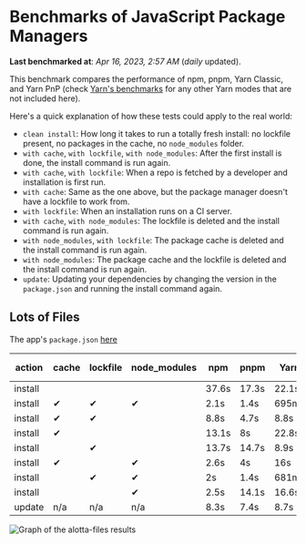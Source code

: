 # Benchmarks of JavaScript Package Managers

**Last benchmarked at**: _Apr 16, 2023, 2:57 AM_ (_daily_ updated).

This benchmark compares the performance of npm, pnpm, Yarn Classic, and Yarn PnP (check [Yarn's benchmarks](https://yarnpkg.com/benchmarks) for any other Yarn modes that are not included here).

Here's a quick explanation of how these tests could apply to the real world:

- `clean install`: How long it takes to run a totally fresh install: no lockfile present, no packages in the cache, no `node_modules` folder.
- `with cache`, `with lockfile`, `with node_modules`: After the first install is done, the install command is run again.
- `with cache`, `with lockfile`: When a repo is fetched by a developer and installation is first run.
- `with cache`: Same as the one above, but the package manager doesn't have a lockfile to work from.
- `with lockfile`: When an installation runs on a CI server.
- `with cache`, `with node_modules`: The lockfile is deleted and the install command is run again.
- `with node_modules`, `with lockfile`: The package cache is deleted and the install command is run again.
- `with node_modules`: The package cache and the lockfile is deleted and the install command is run again.
- `update`: Updating your dependencies by changing the version in the `package.json` and running the install command again.

## Lots of Files

The app's `package.json` [here](https://github.com/pnpm/pnpm.github.io/blob/main/benchmarks/fixtures/alotta-files/package.json)

| action  | cache | lockfile | node_modules| npm | pnpm | Yarn | Yarn PnP |
| ---     | ---   | ---      | ---         | --- | ---  | ---  | ---      |
| install |       |          |             | 37.6s | 17.3s | 22.1s | 20.2s |
| install | ✔     | ✔        | ✔           | 2.1s | 1.4s | 695ms | n/a |
| install | ✔     | ✔        |             | 8.8s | 4.7s | 8.8s | 668ms |
| install | ✔     |          |             | 13.1s | 8s | 22.8s | 15.2s |
| install |       | ✔        |             | 13.7s | 14.7s | 8.9s | 670ms |
| install | ✔     |          | ✔           | 2.6s | 4s | 16s | n/a |
| install |       | ✔        | ✔           | 2s | 1.4s | 681ms | n/a |
| install |       |          | ✔           | 2.5s | 14.1s | 16.6s | n/a |
| update  | n/a | n/a | n/a | 8.3s | 7.4s | 8.7s | 16.9s |

<img alt="Graph of the alotta-files results" src="/img/benchmarks/alotta-files.svg" />